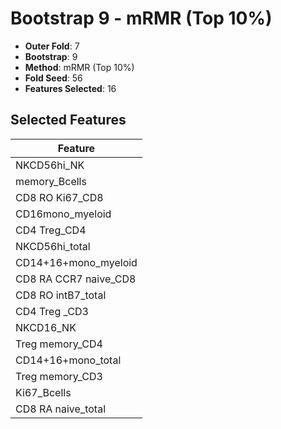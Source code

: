 # Bootstrap 9 - mRMR (Top 10%)

- **Outer Fold**: 7
- **Bootstrap**: 9
- **Method**: mRMR (Top 10%)
- **Fold Seed**: 56
- **Features Selected**: 16

## Selected Features

| Feature |
|---------|
| NKCD56hi_NK |
| memory_Bcells |
| CD8 RO Ki67_CD8 |
| CD16mono_myeloid |
| CD4 Treg_CD4 |
| NKCD56hi_total |
| CD14+16+mono_myeloid |
| CD8 RA CCR7 naive_CD8 |
| CD8 RO intB7_total |
| CD4 Treg _CD3 |
| NKCD16_NK |
| Treg memory_CD4 |
| CD14+16+mono_total |
| Treg memory_CD3 |
| Ki67_Bcells |
| CD8 RA naive_total |
